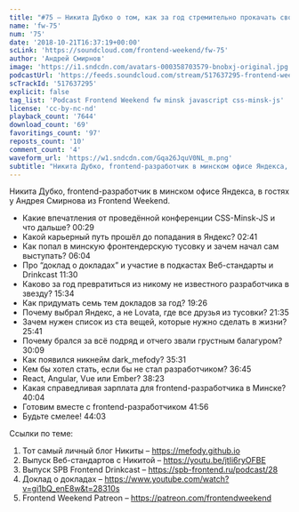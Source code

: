 ```yaml
---
title: "#75 – Никита Дубко о том, как за год стремительно прокачать свою карьеру frontend-разработчика"
name: 'fw-75'
num: '75'
date: '2018-10-21T16:37:19+00:00'
scLink: 'https://soundcloud.com/frontend-weekend/fw-75'
author: 'Андрей Смирнов'
image: 'https://i1.sndcdn.com/avatars-000358703579-bnobxj-original.jpg'
podcastUrl: 'https://feeds.soundcloud.com/stream/517637295-frontend-weekend-fw-75.m4a'
scTrackId: '517637295'
explicit: false
tag_list: 'Podcast Frontend Weekend fw minsk javascript css-minsk-js'
license: 'cc-by-nc-nd'
playback_count: '7644'
download_count: '69'
favoritings_count: '97'
reposts_count: '10'
comment_count: '4'
waveform_url: 'https://w1.sndcdn.com/Gqa26JquV0NL_m.png'
subtitle: "Никита Дубко, frontend-разработчик в минском офисе Яндекса, в гостях у Андрея Смирнова из Frontend Weekend. "
---
```

Никита Дубко, frontend-разработчик в минском офисе Яндекса, в гостях у Андрея Смирнова из Frontend Weekend. 

- Какие впечатления от проведённой конференции CSS-Minsk-JS и что дальше? <timecode sec="29">00:29</timecode>
- Какой карьерный путь прошёл до попадания в Яндекс? <timecode sec="161">02:41</timecode>
- Как попал в минскую фронтендерскую тусовку и зачем начал сам выступать? <timecode sec="364">06:04</timecode>
- Про “доклад о докладах” и участие в подкастах Веб-стандарты и Drinkcast <timecode sec="690">11:30</timecode>
- Каково за год превратиться из никому не известного разработчика в звезду? <timecode sec="934">15:34</timecode>
- Как придумать семь тем докладов за год? <timecode sec="1166">19:26</timecode>
- Почему выбрал Яндекс, а не Lovata, где все друзья из тусовки? <timecode sec="1295">21:35</timecode>
- Зачем нужен список из ста вещей, которые нужно сделать в жизни? <timecode sec="1541">25:41</timecode>
- Почему брался за всё подряд и отчего звали грустным балагуром? <timecode sec="1809">30:09</timecode>
- Как появился никнейм dark_mefody? <timecode sec="2131">35:31</timecode>
- Кем бы хотел стать, если бы не стал разработчиком? <timecode sec="2205">36:45</timecode>
- React, Angular, Vue или Ember? <timecode sec="2303">38:23</timecode>
- Какая справедливая зарплата для frontend-разработчика в Минске? <timecode sec="2404">40:04</timecode>
- Готовим вместе с frontend-разработчиком <timecode sec="2516">41:56</timecode>
- Будьте смелее! <timecode sec="2643">44:03</timecode>

Ссылки по теме:
1) Тот самый личный блог Никиты – https://mefody.github.io
2) Выпуск Веб-стандартов с Никитой – https://youtu.be/jtIi6ryOFBE
3) Выпуск SPB Frontend Drinkcast – https://spb-frontend.ru/podcast/28
4) Доклад о докладах – https://www.youtube.com/watch?v=gi1bQ_enE8w&t=28310s
5) Frontend Weekend Patreon – https://patreon.com/frontendweekend